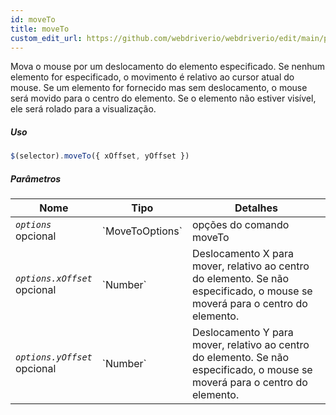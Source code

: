 ```yaml
---
id: moveTo
title: moveTo
custom_edit_url: https://github.com/webdriverio/webdriverio/edit/main/packages/webdriverio/src/commands/element/moveTo.ts
---
```


Mova o mouse por um deslocamento do elemento especificado. Se nenhum elemento for especificado,
o movimento é relativo ao cursor atual do mouse. Se um elemento for fornecido mas
sem deslocamento, o mouse será movido para o centro do elemento. Se o elemento
não estiver visível, ele será rolado para a visualização.

##### Uso

```js
$(selector).moveTo({ xOffset, yOffset })
```

##### Parâmetros

<table>
  <thead>
    <tr>
      <th>Nome</th><th>Tipo</th><th>Detalhes</th>
    </tr>
  </thead>
  <tbody>
    <tr>
      <td><code><var>options</var></code><br /><span className="label labelWarning">opcional</span></td>
      <td>`MoveToOptions`</td>
      <td>opções do comando moveTo</td>
    </tr>
    <tr>
      <td><code><var>options.xOffset</var></code><br /><span className="label labelWarning">opcional</span></td>
      <td>`Number`</td>
      <td>Deslocamento X para mover, relativo ao centro do elemento. Se não especificado, o mouse se moverá para o centro do elemento.</td>
    </tr>
    <tr>
      <td><code><var>options.yOffset</var></code><br /><span className="label labelWarning">opcional</span></td>
      <td>`Number`</td>
      <td>Deslocamento Y para mover, relativo ao centro do elemento. Se não especificado, o mouse se moverá para o centro do elemento.</td>
    </tr>
  </tbody>
</table>